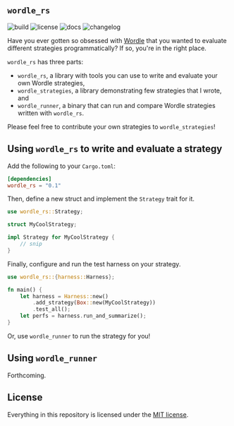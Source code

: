 `wordle_rs`
-----------

![build](https://github.com/cgm616/wordle_rs/actions/workflows/cargo.yml/badge.svg)
![license](https://img.shields.io/crates/l/wordle_rs)
![docs](https://img.shields.io/docsrs/wordle_rs)
![changelog](https://img.shields.io/badge/changelog--blue)

Have you ever gotten so obsessed with [Wordle](https://www.powerlanguage.co.uk/wordle/) that you wanted to evaluate different strategies programmatically? If so, you're in the right place.

`wordle_rs` has three parts:
- `wordle_rs`, a library with tools you can use to write and evaluate your own Wordle strategies,
- `wordle_strategies`, a library demonstrating few strategies that I wrote, and
- `wordle_runner`, a binary that can run and compare Wordle strategies written with `wordle_rs`.

Please feel free to contribute your own strategies to `wordle_strategies`!

## Using `wordle_rs` to write and evaluate a strategy

Add the following to your `Cargo.toml`:

```toml
[dependencies]
wordle_rs = "0.1"
```

Then, define a new struct and implement the `Strategy` trait for it.

```rust
use wordle_rs::Strategy;

struct MyCoolStrategy;

impl Strategy for MyCoolStrategy {
    // snip
}
```

Finally, configure and run the test harness on your strategy.

```rust
use wordle_rs::{harness::Harness};

fn main() {
    let harness = Harness::new()
        .add_strategy(Box::new(MyCoolStrategy))
        .test_all();
    let perfs = harness.run_and_summarize();
}
```

Or, use `wordle_runner` to run the strategy for you!

## Using `wordle_runner`

Forthcoming.

## License

Everything in this repository is licensed under the [MIT license](LICENSE).